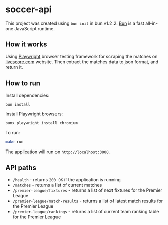 # soccer-api

This project was created using `bun init` in bun v1.2.2. [Bun](https://bun.sh) is a fast all-in-one JavaScript runtime.

## How it works

Using [Playwright](https://playwright.dev/) browser testing framework for scraping the matches on [livescore.com](https://www.livescore.com/) website. Then extract the matches data to json format, and return it.

## How to run

Install dependencies:

```bash
bun install
```

Install Playwright browsers:

```bash
bunx playwright install chromium
```

To run:

```bash
make run
```

The application will run on `http://localhost:3000`.

## API paths

- `/health` - returns `200 OK` if the application is running
- `/matches` - returns a list of current matches
- `/premier-league/fixtures` - returns a list of next fixtures for the Premier League
- `/premier-league/match-results` - returns a list of latest match results for the Premier League
- `/premier-league/rankings` - returns a list of current team ranking table for the Premier League
